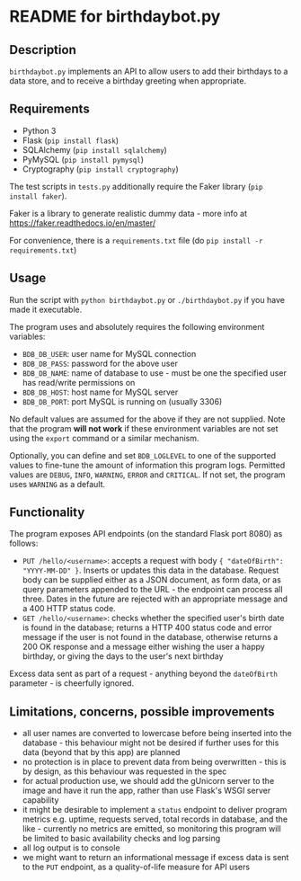 # README for birthdaybot.py

## Description
`birthdaybot.py` implements an API to allow users to add their birthdays to a data store, and to receive a birthday
greeting when appropriate.

## Requirements
* Python 3
* Flask (`pip install flask`)
* SQLAlchemy (`pip install sqlalchemy`)
* PyMySQL (`pip install pymysql`)
* Cryptography (`pip install cryptography`)

The test scripts in `tests.py` additionally require the Faker library (`pip install faker`).

Faker is a library to generate realistic dummy data - more info at https://faker.readthedocs.io/en/master/

For convenience, there is a `requirements.txt` file (do `pip install -r requirements.txt`)

## Usage
Run the script with `python birthdaybot.py` or `./birthdaybot.py` if you have made it executable.

The program uses and absolutely requires the following environment variables:
* `BDB_DB_USER`: user name for MySQL connection
* `BDB_DB_PASS`: password for the above user
* `BDB_DB_NAME`: name of database to use - must be one the specified user has read/write permissions on
* `BDB_DB_HOST`: host name for MySQL server
* `BDB_DB_PORT`: port MySQL is running on (usually 3306)

No default values are assumed for the above if they are not supplied. Note that the program **will not work** if these
environment variables are not set using the `export` command or a similar mechanism.

Optionally, you can define and set `BDB_LOGLEVEL` to one of the supported values to fine-tune the amount of information
this program logs. Permitted values are `DEBUG`, `INFO`, `WARNING`, `ERROR` and `CRITICAL`. If not set, the program
uses `WARNING` as a default.

## Functionality
The program exposes API endpoints (on the standard Flask port 8080) as follows:
* `PUT /hello/<username>`: accepts a request with body `{ "dateOfBirth": "YYYY-MM-DD" }`. Inserts or updates this data
in the database. Request body can be supplied either as a JSON document, as form data, or as query parameters appended
to the URL - the endpoint can process all three. Dates in the future are rejected with an appropriate message and a
400 HTTP status code.
* `GET /hello/<username>`: checks whether the specified user's birth date is found in the database; returns a HTTP 400
status code and error message if the user is not found in the database, otherwise returns a 200 OK response and a
message either wishing the user a happy birthday, or giving the days to the user's next birthday

Excess data sent as part of a request - anything beyond the `dateOfBirth` parameter - is cheerfully ignored.

## Limitations, concerns, possible improvements
* all user names are converted to lowercase before being inserted into the database - this behaviour might not be
desired if further uses for this data (beyond that by this app) are planned
* no protection is in place to prevent data from being overwritten - this is by design, as this behaviour was
requested in the spec
* for actual production use, we should add the gUnicorn server to the image and have it run the app, rather than use
Flask's WSGI server capability
* it might be desirable to implement a `status` endpoint to deliver program metrics e.g. uptime, requests served, total
records in database, and the like - currently no metrics are emitted, so monitoring this program will be limited to
basic availability checks and log parsing
* all log output is to console
* we might want to return an informational message if excess data is sent to the `PUT` endpoint, as a quality-of-life
measure for API users
